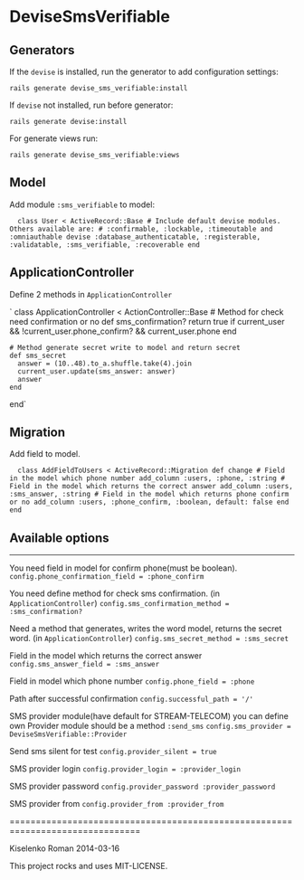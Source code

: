# DeviseSmsVerifiable #

## Generators ##

If the `devise` is installed, run the generator to add configuration settings:

  `rails generate devise_sms_verifiable:install`

If `devise` not installed, run before generator:

  `rails generate devise:install`

For generate views run:

  `rails generate devise_sms_verifiable:views`

## Model ##

Add module `:sms_verifiable` to model:

`  class User < ActiveRecord::Base
    # Include default devise modules. Others available are:
    # :confirmable, :lockable, :timeoutable and :omniauthable
    devise :database_authenticatable, :registerable,
                                      :validatable,
                                      :sms_verifiable,
                                      :recoverable
  end`

## ApplicationController ##

Define 2 methods in `ApplicationController`

`  class ApplicationController < ActionController::Base
    # Method for check need confirmation or no
    def sms_confirmation?
      return true if current_user && !current_user.phone_confirm? && current_user.phone
    end

    # Method generate secret write to model and return secret
    def sms_secret
      answer = (10..48).to_a.shuffle.take(4).join
      current_user.update(sms_answer: answer)
      answer
    end
  end`

## Migration ##

Add field to model.

`  class AddFieldToUsers < ActiveRecord::Migration
    def change
      # Field in the model which phone number
      add_column :users, :phone, :string
      # Field in the model which returns the correct answer
      add_column :users, :sms_answer, :string
      # Field in the model which returns phone confirm or no
      add_column :users, :phone_confirm, :boolean, default: false
    end
  end`

## Available options ##

* * *

You need field in model for confirm phone(must be boolean).
  `config.phone_confirmation_field = :phone_confirm`

You need define method for check sms confirmation. (in `ApplicationController`)
  `config.sms_confirmation_method = :sms_confirmation?`

Need a method that generates, writes the word model, returns the secret word. (in `ApplicationController`)
  `config.sms_secret_method = :sms_secret`

Field in the model which returns the correct answer
  `config.sms_answer_field = :sms_answer`

Field in model which phone number
  `config.phone_field = :phone`

Path after successful confirmation
  `config.successful_path = '/'`

SMS provider module(have default for STREAM-TELECOM) you can define own
Provider module should be a method `:send_sms`
  `config.sms_provider = DeviseSmsVerifiable::Provider`

Send sms silent for test
  `config.provider_silent = true`

SMS provider login
  `config.provider_login = :provider_login`

SMS provider password
  `config.provider_password :provider_password`

SMS provider from
  `config.provider_from :provider_from`

===============================================================================

Kiselenko Roman 2014-03-16

This project rocks and uses MIT-LICENSE.

